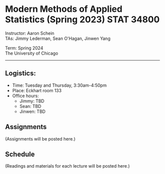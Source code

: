 

# Modern Methods of Applied Statistics (Spring 2023) STAT 34800
Instructor: Aaron Schein <br>
TAs: Jimmy Lederman, Sean O'Hagan, Jinwen Yang <br>

Term: Spring 2024 <br>
The University of Chicago

---

## Logistics:
- Time: Tuesday and Thursday, 3:30am-4:50pm
- Place: Eckhart room 133
- Office hours: 
    - Jimmy: TBD
    - Sean: TBD
    - Jinwen: TBD

## Assignments
(Assignments will be posted here.)

## Schedule
(Readings and materials for each lecture will be posted here.)




